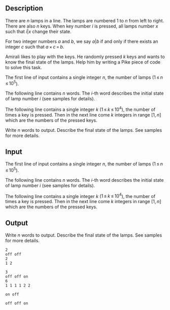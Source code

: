 ## Description

<div><p>There are <span class="tex-span"><i>n</i></span> lamps in a line. The lamps are numbered <span class="tex-span">1</span> to <span class="tex-span"><i>n</i></span> from left to right. There are also <span class="tex-span"><i>n</i></span> keys. When key number <span class="tex-span"><i>i</i></span> is pressed, all lamps number <span class="tex-span"><i>x</i></span> such that <span class="tex-span"><i>i</i>|<i>x</i></span> change their state.</p><p>For two integer numbers <span class="tex-span"><i>a</i></span> and <span class="tex-span"><i>b</i></span>, we say <span class="tex-span"><i>a</i>|<i>b</i></span> if and only if there exists an integer <span class="tex-span"><i>c</i></span> such that <span class="tex-span"><i>a</i> × <i>c</i> = <i>b</i></span>.</p><p>Amirali likes to play with the keys. He randomly pressed <span class="tex-span"><i>k</i></span> keys and wants to know the final state of the lamps. Help him by writing a <span class="tex-font-style-underline">Pike</span> piece of code to solve this task.</p></div><div class="input-specification"><p>The first line of input contains a single integer <span class="tex-span"><i>n</i></span>, the number of lamps (<span class="tex-span">1 ≤ <i>n</i> ≤ 10<sup class="upper-index">5</sup></span>).</p><p>The following line contains <span class="tex-span"><i>n</i></span> words. The <span class="tex-span"><i>i</i></span>-th word describes the initial state of lamp number <span class="tex-span"><i>i</i></span> (see samples for details).</p><p>The following line contains a single integer <span class="tex-span"><i>k</i></span> (<span class="tex-span">1 ≤ <i>k</i> ≤ 10<sup class="upper-index">4</sup></span>), the number of times a key is pressed. Then in the next line come <span class="tex-span"><i>k</i></span> integers in range <span class="tex-span">[1, <i>n</i>]</span> which are the numbers of the pressed keys.</p></div><div class="output-specification"><p>Write <span class="tex-span"><i>n</i></span> words to output. Describe the final state of the lamps. See samples for more details.</p></div>

## Input

<p>The first line of input contains a single integer <span class="tex-span"><i>n</i></span>, the number of lamps (<span class="tex-span">1 ≤ <i>n</i> ≤ 10<sup class="upper-index">5</sup></span>).</p><p>The following line contains <span class="tex-span"><i>n</i></span> words. The <span class="tex-span"><i>i</i></span>-th word describes the initial state of lamp number <span class="tex-span"><i>i</i></span> (see samples for details).</p><p>The following line contains a single integer <span class="tex-span"><i>k</i></span> (<span class="tex-span">1 ≤ <i>k</i> ≤ 10<sup class="upper-index">4</sup></span>), the number of times a key is pressed. Then in the next line come <span class="tex-span"><i>k</i></span> integers in range <span class="tex-span">[1, <i>n</i>]</span> which are the numbers of the pressed keys.</p>

## Output

<p>Write <span class="tex-span"><i>n</i></span> words to output. Describe the final state of the lamps. See samples for more details.</p>





```input1
2
off off
2
1 2

```




```input2
3
off off on
6
1 1 1 1 2 2

```




```output1
on off 

```




```output2
off off on 

```


